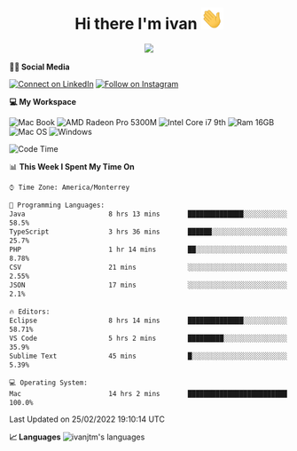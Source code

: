 <h1 align="center">Hi there I'm ivan <img src="https://raw.githubusercontent.com/ABSphreak/ABSphreak/master/gifs/Hi.gif" width="40px" /></h1>
<div align="center">
<img src="http://github-readme-streak-stats.herokuapp.com?user=ivanjtm&hide_border=true&background=00000000&border=FFFFFF00&sideNums=A8A8A8&sideLabels=A8A8A8&currStreakNum=FFC93C&dates=A8A8A8)](https://git.io/streak-stats"/>
</div>

**👦🏻 Social Media**

[![Connect on LinkedIn](https://img.shields.io/badge/LinkedIn-%230077B5.svg?&style=flat-square&logo=linkedin&logoColor=white)](https://www.linkedin.com/in/ivanjtm)
[![Follow on Instagram](https://img.shields.io/badge/Instagram-E4405F?style=flat-square&logo=instagram&logoColor=white)](https://www.instagram.com/ivanjtm)

**💻 My Workspace**

![Mac Book](https://img.shields.io/badge/Apple-MacBook_Pro_2019-999999?style=flat-square&logo=apple&logoColor=white)
![AMD Radeon Pro 5300M](https://img.shields.io/badge/AMD-Radeon_Pro_5300M-ED1C24?style=flat-square&logo=amd&logoColor=white)
![Intel Core i7 9th](https://img.shields.io/badge/Intel-Core_i7_9th-0071C5?style=flat-square&logo=intel&logoColor=white)
![Ram 16GB](https://img.shields.io/badge/RAM-16GB-230071C5?style=flat-square&logoColor=white)
![Mac OS](https://img.shields.io/badge/Mac%20OS-000000?style=flat-square&logo=apple&logoColor=white)
![Windows](https://img.shields.io/badge/Windows-0078D6?style=flat-square&logo=windows&logoColor=white)


<!--START_SECTION:waka-->
![Code Time](http://img.shields.io/badge/Code%20Time-613%20hrs%2047%20mins-blue)

📊 **This Week I Spent My Time On** 

```text
⌚︎ Time Zone: America/Monterrey

💬 Programming Languages: 
Java                     8 hrs 13 mins       ██████████████░░░░░░░░░░░   58.5% 
TypeScript               3 hrs 36 mins       ██████░░░░░░░░░░░░░░░░░░░   25.7% 
PHP                      1 hr 14 mins        ██░░░░░░░░░░░░░░░░░░░░░░░   8.78% 
CSV                      21 mins             ░░░░░░░░░░░░░░░░░░░░░░░░░   2.55% 
JSON                     17 mins             ░░░░░░░░░░░░░░░░░░░░░░░░░   2.1%

🔥 Editors: 
Eclipse                  8 hrs 14 mins       ██████████████░░░░░░░░░░░   58.71% 
VS Code                  5 hrs 2 mins        █████████░░░░░░░░░░░░░░░░   35.9% 
Sublime Text             45 mins             █░░░░░░░░░░░░░░░░░░░░░░░░   5.39%

💻 Operating System: 
Mac                      14 hrs 2 mins       █████████████████████████   100.0%

```


 Last Updated on 25/02/2022 19:10:14 UTC
<!--END_SECTION:waka-->
**📈 Languages**
 ![ivanjtm's languages](https://wakatime.com/share/@ivanjtm/a32f83c6-d0c9-49a4-a5ae-d0440b950377.svg)
